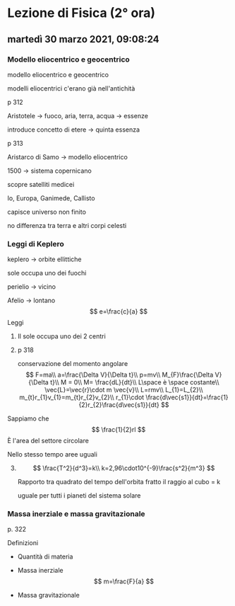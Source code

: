 # Lezione di Fisica (2° ora)

## martedì 30 marzo 2021, 09:08:24

### Modello eliocentrico e geocentrico

modello eliocentrico e geocentrico

modelli eliocentrici c'erano già nell'antichità

p 312

Aristotele -> fuoco, aria, terra, acqua  -> essenze

introduce concetto di etere -> quinta essenza

p 313

Aristarco di Samo -> modello eliocentrico

1500 -> sistema copernicano

scopre satelliti medicei

Io, Europa, Ganimede, Callisto

capisce universo non finito

no differenza tra terra e altri corpi celesti

### Leggi di Keplero

keplero -> orbite ellittiche

sole occupa uno dei fuochi

perielio -> vicino

Afelio -> lontano
$$
e=\frac{c}{a}
$$
Leggi

1. Il sole occupa uno dei 2 centri

2. p 318

   conservazione del momento angolare
   $$
   F=ma\\
   a=\frac{\Delta V}{\Delta t}\\
   p=mv\\
   M_{F}\frac{\Delta V}{\Delta t}\\
   M = 0\\
   M= \frac{dL}{dt}\\
   L\space è \space costante\\
   \vec{L}=\vec{r}\cdot m \vec{v}\\
   L=rmv\\
   L_{1}=L_{2}\\
   m_{t}r_{1}v_{1}=m_{t}r_{2}v_{2}\\
   r_{1}\cdot \frac{d\vec{s1}}{dt}=\frac{1}{2}r_{2}\frac{d\vec{s1}}{dt}
   $$
   

Sappiamo che
$$
\frac{1}{2}rl
$$
È l'area del settore circolare



Nello stesso tempo aree uguali

3. $$
   \frac{T^2}{d^3}=k\\
   k=2,96\cdot10^{-9}\frac{s^2}{m^3}
   $$

   Rapporto tra quadrato del tempo dell'orbita fratto il raggio al cubo = k

   uguale per tutti i pianeti del sistema solare

 ### Massa inerziale e massa gravitazionale

p. 322

Definizioni

* Quantità di materia

* Massa inerziale 
  $$
  m=\frac{F}{a}
  $$

* Massa gravitazionale